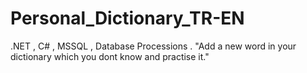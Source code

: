# Personal_Dictionary_TR-EN
.NET , C# , MSSQL , Database Processions . "Add a new word in your dictionary which you dont know and practise it."
